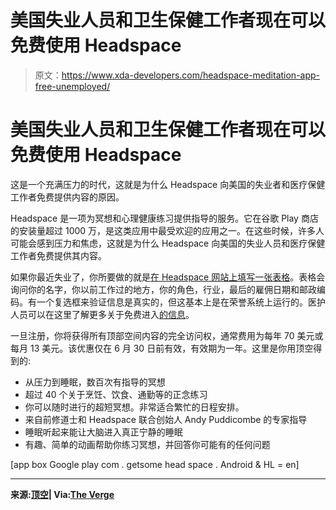 # 美国失业人员和卫生保健工作者现在可以免费使用 Headspace

> 原文：<https://www.xda-developers.com/headspace-meditation-app-free-unemployed/>

# 美国失业人员和卫生保健工作者现在可以免费使用 Headspace

这是一个充满压力的时代，这就是为什么 Headspace 向美国的失业者和医疗保健工作者免费提供内容的原因。

Headspace 是一项为冥想和心理健康练习提供指导的服务。它在谷歌 Play 商店的安装量超过 1000 万，是这类应用中最受欢迎的应用之一。在这些时候，许多人可能会感到压力和焦虑，这就是为什么 Headspace 向美国的失业人员和医疗保健工作者免费提供其内容。

如果你最近失业了，你所要做的就是[在 Headspace 网站上填写一张表格](https://www.headspace.com/unemployed)。表格会询问你的名字，你以前工作过的地方，你的角色，行业，最后的雇佣日期和邮政编码。有一个复选框来验证信息是真实的，但这基本上是在荣誉系统上运行的。医护人员可以在这里了解更多关于免费进入[的信息](https://www.headspace.com/health-covid-19)。

一旦注册，你将获得所有顶部空间内容的完全访问权，通常费用为每年 70 美元或每月 13 美元。该优惠仅在 6 月 30 日前有效，有效期为一年。这里是你用顶空得到的:

*   从压力到睡眠，数百次有指导的冥想
*   超过 40 个关于烹饪、饮食、通勤等的正念练习
*   你可以随时进行的超短冥想。非常适合繁忙的日程安排。
*   来自前修道士和 Headspace 联合创始人 Andy Puddicombe 的专家指导
*   睡眠听起来能让大脑进入真正宁静的睡眠
*   有趣、简单的动画帮助你练习冥想，并回答你可能有的任何问题

[app box Google play com . getsome head space . Android & HL = en]

* * *

**来源:[顶空](https://www.headspace.com/subscriptions)| Via:[The Verge](https://www.theverge.com/2020/5/14/21258616/headspace-unemployment-meditation-free-available-offer)**